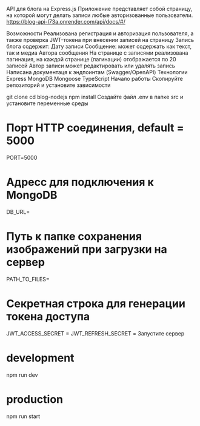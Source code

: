 API для блога на Express.js
Приложение представляет собой страницу, на которой могут делать записи любые авторизованные пользователи.
https://blog-api-l73a.onrender.com/api/docs/#/


Возможности
Реализована регистрация и авторизация пользователя, а также проверка JWT-токена при внесении записей на страницу
Запись блога содержит:
Дату записи
Сообщение: может содержать как текст, так и медиа
Автора сообщения
На странице с записями реализована пагинация, на каждой странице (пагинации) отображается по 20 записей
Автор записи может редактировать или удалять запись
Написана документаця к эндпоинтам (Swagger/OpenAPI)
Технологии
Express
MongoDB
Mongoose
TypeScript
Начало работы
Скопируйте репозиторий и установите зависимости

git clone 
cd blog-nodejs
npm install
Создайте файл .env в папке src и установите переменные среды

# Порт HTTP соединения, default = 5000
PORT=5000

# Адресс для подключения к MongoDB
DB_URL=

# Путь к папке сохранения изображений при загрузки на сервер
PATH_TO_FILES=

# Секретная строка для генерации токена доступа
JWT_ACCESS_SECRET = 
JWT_REFRESH_SECRET = 
Запустите сервер

# development
npm run dev

# production
npm run start
